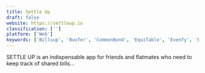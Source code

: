 ```yaml
---
title: Settle Up
draft: false 
website: https://settleup.io
classification: ['']
platform: ['Web']
keywords: ['Billsup', 'Buxfer', 'CommonBond', 'EquiTable', 'Evenfy', 'Expenses.co.in', 'Hardbound', 'Kittysplit', 'Memodude', 'Mint', 'Pegg', 'Splid', 'Splittr', 'SplittyPie', 'Splitwise', 'Tink', 'Tribeez', 'Tricount', 'WieBetaaltWat', 'ihatemoney']
---
```

SETTLE UP is an indispensable app for friends and flatmates who need to keep track of shared bills...